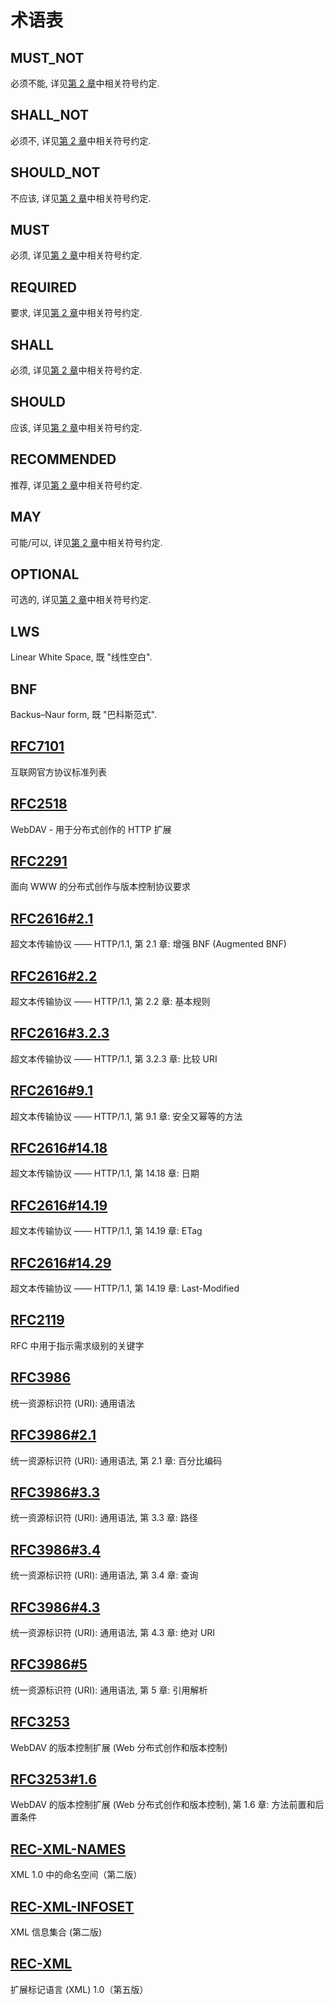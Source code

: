 # 术语表

<!-- Convertions -->

## MUST_NOT

必须不能, 详见[第 2 章][SECTION#2]中相关符号约定.

## SHALL_NOT

必须不, 详见[第 2 章][SECTION#2]中相关符号约定.

## SHOULD_NOT

不应该, 详见[第 2 章][SECTION#2]中相关符号约定.

## MUST

必须, 详见[第 2 章][SECTION#2]中相关符号约定.

## REQUIRED

要求, 详见[第 2 章][SECTION#2]中相关符号约定.

## SHALL

必须, 详见[第 2 章][SECTION#2]中相关符号约定.

## SHOULD

应该, 详见[第 2 章][SECTION#2]中相关符号约定.

## RECOMMENDED

推荐, 详见[第 2 章][SECTION#2]中相关符号约定.

## MAY

可能/可以, 详见[第 2 章][SECTION#2]中相关符号约定.

## OPTIONAL

可选的, 详见[第 2 章][SECTION#2]中相关符号约定.

<!-- Abbreviation -->

## LWS

Linear White Space, 既 "线性空白".

## BNF

Backus–Naur form, 既 "巴科斯范式".

<!-- RFC refs -->

## [RFC7101]

互联网官方协议标准列表

## [RFC2518]

WebDAV - 用于分布式创作的 HTTP 扩展

## [RFC2291]

面向 WWW 的分布式创作与版本控制协议要求

## [RFC2616#2.1]

超文本传输协议 —— HTTP/1.1, 第 2.1 章: 增强 BNF (Augmented BNF)

## [RFC2616#2.2]

超文本传输协议 —— HTTP/1.1, 第 2.2 章: 基本规则

## [RFC2616#3.2.3]

超文本传输协议 —— HTTP/1.1, 第 3.2.3 章: 比较 URI

## [RFC2616#9.1]

超文本传输协议 —— HTTP/1.1, 第 9.1 章: 安全又幂等的方法

## [RFC2616#14.18]

超文本传输协议 —— HTTP/1.1, 第 14.18 章: 日期

## [RFC2616#14.19]

超文本传输协议 —— HTTP/1.1, 第 14.19 章: ETag

## [RFC2616#14.29]

超文本传输协议 —— HTTP/1.1, 第 14.19 章: Last-Modified

## [RFC2119]

RFC 中用于指示需求级别的关键字

## [RFC3986]

统一资源标识符 (URI): 通用语法

## [RFC3986#2.1]

统一资源标识符 (URI): 通用语法, 第 2.1 章: 百分比编码

## [RFC3986#3.3]

统一资源标识符 (URI): 通用语法, 第 3.3 章: 路径

## [RFC3986#3.4]

统一资源标识符 (URI): 通用语法, 第 3.4 章: 查询

## [RFC3986#4.3]

统一资源标识符 (URI): 通用语法, 第 4.3 章: 绝对 URI

## [RFC3986#5]

统一资源标识符 (URI): 通用语法, 第 5 章: 引用解析

## [RFC3253]

WebDAV 的版本控制扩展 (Web 分布式创作和版本控制)

## [RFC3253#1.6]

WebDAV 的版本控制扩展 (Web 分布式创作和版本控制), 第 1.6 章: 方法前置和后置条件

<!-- REC refs -->

## [REC-XML-NAMES]

XML 1.0 中的命名空间（第二版）

## [REC-XML-INFOSET]

XML 信息集合 (第二版)

## [REC-XML]

扩展标记语言 (XML) 1.0（第五版）

<!-- herf -->

[SECTION#2]: 2-notational_conventions.md
[RFC2518]: https://datatracker.ietf.org/doc/html/rfc2518
[RFC2291]: https://datatracker.ietf.org/doc/html/rfc2291
[RFC7101]: https://datatracker.ietf.org/doc/html/rfc7101
[RFC2616#2.1]: https://datatracker.ietf.org/doc/html/rfc2616#section-2.1
[RFC2616#2.2]: https://datatracker.ietf.org/doc/html/rfc2616#section-2.2
[RFC2616#3.2.3]: https://datatracker.ietf.org/doc/html/rfc2616#section-3.2.3
[RFC2616#9.1]: https://datatracker.ietf.org/doc/html/rfc2616#section-9.1
[RFC2616#14.18]: https://datatracker.ietf.org/doc/html/rfc2616#section-14.18
[RFC2616#14.19]: https://datatracker.ietf.org/doc/html/rfc2616#section-14.19
[RFC2616#14.29]: https://datatracker.ietf.org/doc/html/rfc2616#section-14.29
[RFC2119]: https://datatracker.ietf.org/doc/html/rfc2119
[RFC3986]: https://datatracker.ietf.org/doc/html/rfc3986
[RFC3986#2.1]: https://datatracker.ietf.org/doc/html/rfc3986#section-2.1
[RFC3986#3.3]: https://datatracker.ietf.org/doc/html/rfc3986#section-3.3
[RFC3986#3.4]: https://datatracker.ietf.org/doc/html/rfc3986#section-3.4
[RFC3986#4.3]: https://datatracker.ietf.org/doc/html/rfc3986#section-4.3
[RFC3986#5]: https://datatracker.ietf.org/doc/html/rfc3986#section-5
[RFC3253]: https://datatracker.ietf.org/doc/html/rfc3253
[RFC3253#1.6]: https://datatracker.ietf.org/doc/html/rfc3253#section-1.6
[REC-XML]: https://www.w3.org/TR/xml/
[REC-XML-NAMES]: https://www.w3.org/TR/2006/REC-xml-names-20060816/
[REC-XML-INFOSET]: https://www.w3.org/TR/2004/REC-xml-infoset-20040204/
